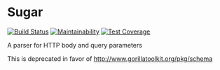 # Sugar

[![Build Status](https://travis-ci.com/redventuresLA/sugar.svg?branch=master)](https://travis-ci.com/redventuresLA/sugar)
[![Maintainability](https://api.codeclimate.com/v1/badges/7bc48f277a4db6e176e4/maintainability)](https://codeclimate.com/github/redventuresLA/sugar/maintainability)
[![Test Coverage](https://api.codeclimate.com/v1/badges/7bc48f277a4db6e176e4/test_coverage)](https://codeclimate.com/github/redventuresLA/sugar/test_coverage)

A parser for HTTP body and query parameters

This is deprecated in favor of http://www.gorillatoolkit.org/pkg/schema
